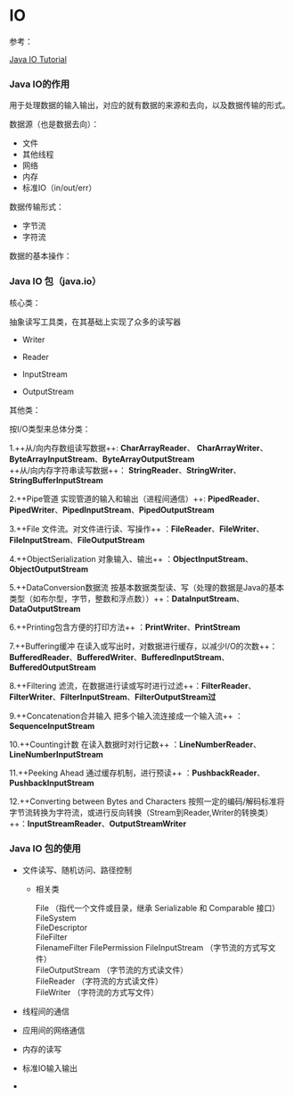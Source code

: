 # IO

参考： 

[Java IO Tutorial](http://tutorials.jenkov.com/java-io/index.html)

### Java IO的作用

用于处理数据的输入输出，对应的就有数据的来源和去向，以及数据传输的形式。

数据源（也是数据去向）：
+ 文件
+ 其他线程
+ 网络
+ 内存
+ 标准IO（in/out/err）

数据传输形式：
+ 字节流
+ 字符流

数据的基本操作：

### Java IO 包（java.io）

核心类：

抽象读写工具类，在其基础上实现了众多的读写器

+ Writer

+ Reader

+ InputStream

+ OutputStream

其他类：

按I/O类型来总体分类：  

1.++从/向内存数组读写数据++: **CharArrayReader**、 **CharArrayWriter**、**ByteArrayInputStream**、**ByteArrayOutputStream**  
++从/向内存字符串读写数据++： **StringReader**、**StringWriter**、**StringBufferInputStream**  

2.++Pipe管道  实现管道的输入和输出（进程间通信）++: **PipedReader**、**PipedWriter**、**PipedInputStream**、**PipedOutputStream**  

3.++File 文件流。对文件进行读、写操作++ ：**FileReader**、**FileWriter**、**FileInputStream**、**FileOutputStream**  

4.++ObjectSerialization 对象输入、输出++ ：**ObjectInputStream**、**ObjectOutputStream**  

5.++DataConversion数据流 按基本数据类型读、写（处理的数据是Java的基本类型（如布尔型，字节，整数和浮点数））++：**DataInputStream**、**DataOutputStream**  

6.++Printing包含方便的打印方法++ ：**PrintWriter**、**PrintStream**  

7.++Buffering缓冲 在读入或写出时，对数据进行缓存，以减少I/O的次数++：**BufferedReader**、**BufferedWriter**、**BufferedInputStream**、**BufferedOutputStream**  

8.++Filtering 滤流，在数据进行读或写时进行过滤++：**FilterReader**、**FilterWriter**、**FilterInputStream**、**FilterOutputStream过**  

9.++Concatenation合并输入 把多个输入流连接成一个输入流++ ：**SequenceInputStream**  

10.++Counting计数  在读入数据时对行记数++ ：**LineNumberReader**、**LineNumberInputStream**      

11.++Peeking Ahead 通过缓存机制，进行预读++ ：**PushbackReader**、**PushbackInputStream**  

12.++Converting between Bytes and Characters 按照一定的编码/解码标准将字节流转换为字符流，或进行反向转换（Stream到Reader,Writer的转换类）++：**InputStreamReader**、**OutputStreamWriter**  

### Java IO 包的使用

+ 文件读写、随机访问、路径控制

    - 相关类
    
        File （指代一个文件或目录，继承 Serializable 和 Comparable<File> 接口）  
        FileSystem  
        FileDescriptor  
        FileFilter  
        FilenameFilter
        FilePermission
        FileInputStream （字节流的方式写文件）  
        FileOutputStream （字节流的方式读文件）  
        FileReader （字符流的方式读文件）   
        FileWriter （字符流的方式写文件）  
       
    
+ 线程间的通信  

+ 应用间的网络通信

+ 内存的读写

+ 标准IO输入输出

+ 



